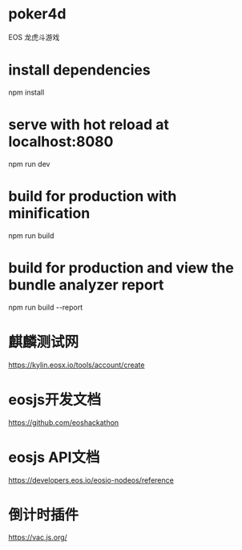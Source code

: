 # poker4d
EOS 龙虎斗游戏

# install dependencies
npm install

# serve with hot reload at localhost:8080
npm run dev

# build for production with minification
npm run build

# build for production and view the bundle analyzer report
npm run build --report

# 麒麟测试网
https://kylin.eosx.io/tools/account/create

# eosjs开发文档
https://github.com/eoshackathon

# eosjs API文档
https://developers.eos.io/eosio-nodeos/reference

# 倒计时插件
https://vac.js.org/